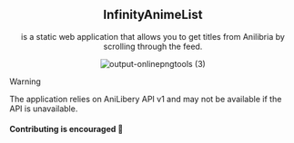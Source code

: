 <div align="center">
   
## InfinityAnimeList
is a static web application that allows you to get titles from Anilibria by scrolling through the feed.

![output-onlinepngtools (3)](https://github.com/user-attachments/assets/826bc540-4488-41b1-9168-f3834d7976c5)

</div>

> [!WARNING]
> The application relies on AniLibery API v1 and may not be available if the API is unavailable.

#### Contributing is encouraged 🤗
